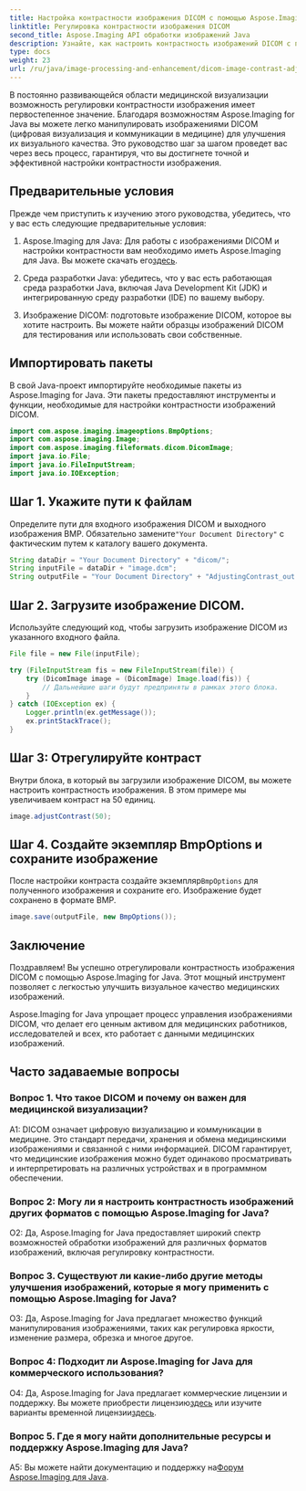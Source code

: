 ```yaml
---
title: Настройка контрастности изображения DICOM с помощью Aspose.Imaging для Java
linktitle: Регулировка контрастности изображения DICOM
second_title: Aspose.Imaging API обработки изображений Java
description: Узнайте, как настроить контрастность изображений DICOM с помощью Aspose.Imaging for Java. Повышайте визуальное качество медицинских изображений без особых усилий.
type: docs
weight: 23
url: /ru/java/image-processing-and-enhancement/dicom-image-contrast-adjustment/
---
```

В постоянно развивающейся области медицинской визуализации возможность регулировки контрастности изображения имеет первостепенное значение. Благодаря возможностям Aspose.Imaging for Java вы можете легко манипулировать изображениями DICOM (цифровая визуализация и коммуникации в медицине) для улучшения их визуального качества. Это руководство шаг за шагом проведет вас через весь процесс, гарантируя, что вы достигнете точной и эффективной настройки контрастности изображения.

## Предварительные условия

Прежде чем приступить к изучению этого руководства, убедитесь, что у вас есть следующие предварительные условия:

1.  Aspose.Imaging для Java: Для работы с изображениями DICOM и настройки контрастности вам необходимо иметь Aspose.Imaging для Java. Вы можете скачать его[здесь](https://releases.aspose.com/imaging/java/).

2. Среда разработки Java: убедитесь, что у вас есть работающая среда разработки Java, включая Java Development Kit (JDK) и интегрированную среду разработки (IDE) по вашему выбору.

3. Изображение DICOM: подготовьте изображение DICOM, которое вы хотите настроить. Вы можете найти образцы изображений DICOM для тестирования или использовать свои собственные.

## Импортировать пакеты

В свой Java-проект импортируйте необходимые пакеты из Aspose.Imaging for Java. Эти пакеты предоставляют инструменты и функции, необходимые для настройки контрастности изображений DICOM.

```java
import com.aspose.imaging.imageoptions.BmpOptions;
import com.aspose.imaging.Image;
import com.aspose.imaging.fileformats.dicom.DicomImage;
import java.io.File;
import java.io.FileInputStream;
import java.io.IOException;
```

## Шаг 1. Укажите пути к файлам

 Определите пути для входного изображения DICOM и выходного изображения BMP. Обязательно замените`"Your Document Directory"` с фактическим путем к каталогу вашего документа.

```java
String dataDir = "Your Document Directory" + "dicom/";
String inputFile = dataDir + "image.dcm";
String outputFile = "Your Document Directory" + "AdjustingContrast_out.bmp";
```

## Шаг 2. Загрузите изображение DICOM.

Используйте следующий код, чтобы загрузить изображение DICOM из указанного входного файла.

```java
File file = new File(inputFile);

try (FileInputStream fis = new FileInputStream(file)) {
    try (DicomImage image = (DicomImage) Image.load(fis)) {
        // Дальнейшие шаги будут предприняты в рамках этого блока.
    }
} catch (IOException ex) {
    Logger.println(ex.getMessage());
    ex.printStackTrace();
}
```

## Шаг 3: Отрегулируйте контраст

Внутри блока, в который вы загрузили изображение DICOM, вы можете настроить контрастность изображения. В этом примере мы увеличиваем контраст на 50 единиц.

```java
image.adjustContrast(50);
```

## Шаг 4. Создайте экземпляр BmpOptions и сохраните изображение

 После настройки контраста создайте экземпляр`BmpOptions` для полученного изображения и сохраните его. Изображение будет сохранено в формате BMP.

```java
image.save(outputFile, new BmpOptions());
```

## Заключение

Поздравляем! Вы успешно отрегулировали контрастность изображения DICOM с помощью Aspose.Imaging for Java. Этот мощный инструмент позволяет с легкостью улучшить визуальное качество медицинских изображений.

Aspose.Imaging for Java упрощает процесс управления изображениями DICOM, что делает его ценным активом для медицинских работников, исследователей и всех, кто работает с данными медицинских изображений.

## Часто задаваемые вопросы

### Вопрос 1. Что такое DICOM и почему он важен для медицинской визуализации?

A1: DICOM означает цифровую визуализацию и коммуникации в медицине. Это стандарт передачи, хранения и обмена медицинскими изображениями и связанной с ними информацией. DICOM гарантирует, что медицинские изображения можно будет одинаково просматривать и интерпретировать на различных устройствах и в программном обеспечении.

### Вопрос 2: Могу ли я настроить контрастность изображений других форматов с помощью Aspose.Imaging for Java?

О2: Да, Aspose.Imaging for Java предоставляет широкий спектр возможностей обработки изображений для различных форматов изображений, включая регулировку контрастности.

### Вопрос 3. Существуют ли какие-либо другие методы улучшения изображений, которые я могу применить с помощью Aspose.Imaging for Java?

О3: Да, Aspose.Imaging for Java предлагает множество функций манипулирования изображениями, таких как регулировка яркости, изменение размера, обрезка и многое другое.

### Вопрос 4: Подходит ли Aspose.Imaging for Java для коммерческого использования?

 О4: Да, Aspose.Imaging for Java предлагает коммерческие лицензии и поддержку. Вы можете приобрести лицензию[здесь](https://purchase.aspose.com/buy) или изучите варианты временной лицензии[здесь](https://purchase.aspose.com/temporary-license/).

### Вопрос 5. Где я могу найти дополнительные ресурсы и поддержку Aspose.Imaging для Java?

 A5: Вы можете найти документацию и поддержку на[Форум Aspose.Imaging для Java](https://forum.aspose.com/).